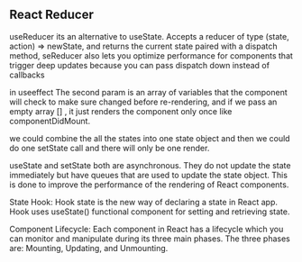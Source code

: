 ## React Reducer

useReducer its an alternative to useState. Accepts a reducer of type (state, action) => newState, and returns the current state paired with a dispatch method, seReducer also lets you optimize performance for components that trigger deep updates because you can pass dispatch down instead of callbacks

in useeffect The second param is an array of variables that the component will check to make sure changed before re-rendering, and if we pass an empty array [] , it just renders the component only once like componentDidMount.

we could combine the all the states into one state object and then we could do one setState call and there will only be one render.

useState and setState both are asynchronous. They do not update the state immediately but have queues that are used to update the state object. This is done to improve the performance of the rendering of React components.

State Hook: Hook state is the new way of declaring a state in React app. Hook uses useState() functional component for setting and retrieving state.

Component Lifecycle: Each component in React has a lifecycle which you can monitor and manipulate during its three main phases. The three phases are: Mounting, Updating, and Unmounting.
